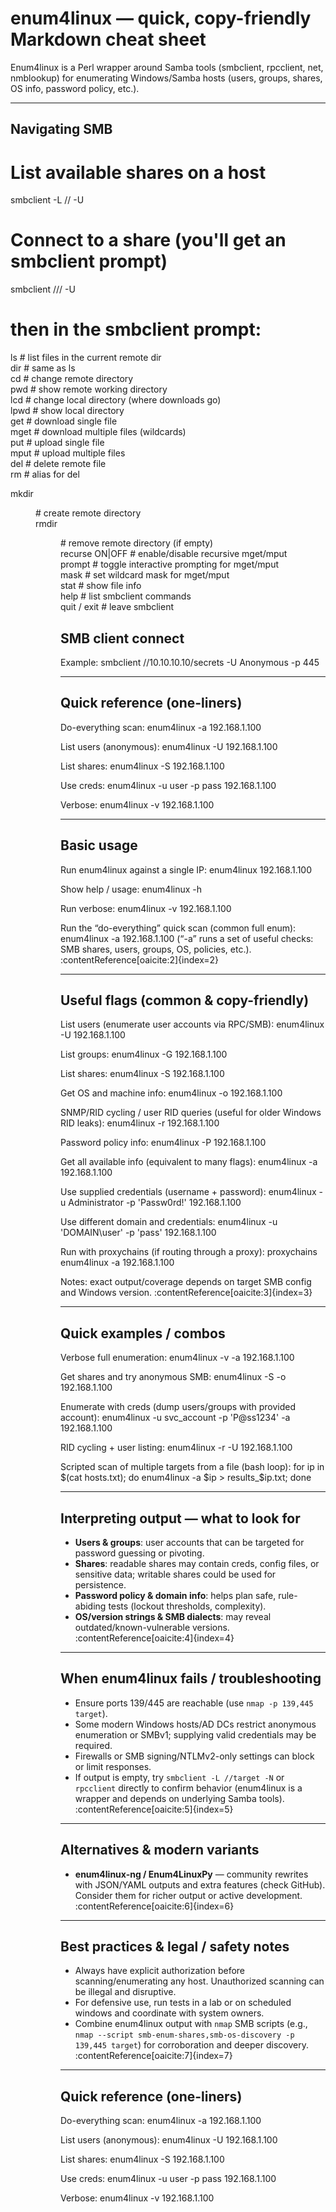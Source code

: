 # enum4linux — quick, copy-friendly Markdown cheat sheet

Enum4linux is a Perl wrapper around Samba tools (smbclient, rpcclient, net, nmblookup) for enumerating Windows/Samba hosts (users, groups, shares, OS info, password policy, etc.). 

---

## Navigating SMB
# List available shares on a host
smbclient -L //<IP> -U <USER>

# Connect to a share (you'll get an smbclient prompt)
smbclient //<IP>/<SHARE> -U <USER>
# then in the smbclient prompt:
ls                # list files in the current remote dir  
dir               # same as ls  
cd <remote-dir>   # change remote directory  
pwd               # show remote working directory  
lcd <local-dir>   # change local directory (where downloads go)  
lpwd              # show local directory  
get <file>        # download single file  
mget <pattern>    # download multiple files (wildcards)  
put <file>        # upload single file  
mput <pattern>    # upload multiple files  
del <file>        # delete remote file  
rm <file>         # alias for del  

mkdir <dir>       # create remote directory  
rmdir <dir>       # remove remote directory (if empty)  
recurse ON|OFF    # enable/disable recursive mget/mput  
prompt            # toggle interactive prompting for mget/mput  
mask <pattern>    # set wildcard mask for mget/mput  
stat <file>       # show file info  
help              # list smbclient commands  
quit / exit       # leave smbclient  
 

## SMB client connect
Example: smbclient //10.10.10.10/secrets -U Anonymous -p 445

---

## Quick reference (one-liners)
Do-everything scan:
    enum4linux -a 192.168.1.100

List users (anonymous):
    enum4linux -U 192.168.1.100

List shares:
    enum4linux -S 192.168.1.100

Use creds:
    enum4linux -u user -p pass 192.168.1.100

Verbose:
    enum4linux -v 192.168.1.100

---

## Basic usage
Run enum4linux against a single IP:
    enum4linux 192.168.1.100

Show help / usage:
    enum4linux -h

Run verbose:
    enum4linux -v 192.168.1.100

Run the “do-everything” quick scan (common full enum):
    enum4linux -a 192.168.1.100
(“-a” runs a set of useful checks: SMB shares, users, groups, OS, policies, etc.). :contentReference[oaicite:2]{index=2}

---

## Useful flags (common & copy-friendly)
List users (enumerate user accounts via RPC/SMB):
    enum4linux -U 192.168.1.100

List groups:
    enum4linux -G 192.168.1.100

List shares:
    enum4linux -S 192.168.1.100

Get OS and machine info:
    enum4linux -o 192.168.1.100

SNMP/RID cycling / user RID queries (useful for older Windows RID leaks):
    enum4linux -r 192.168.1.100

Password policy info:
    enum4linux -P 192.168.1.100

Get all available info (equivalent to many flags):
    enum4linux -a 192.168.1.100

Use supplied credentials (username + password):
    enum4linux -u Administrator -p 'Passw0rd!' 192.168.1.100

Use different domain and credentials:
    enum4linux -u 'DOMAIN\\user' -p 'pass' 192.168.1.100

Run with proxychains (if routing through a proxy):
    proxychains enum4linux -a 192.168.1.100

Notes: exact output/coverage depends on target SMB config and Windows version. :contentReference[oaicite:3]{index=3}

---

## Quick examples / combos
Verbose full enumeration:
    enum4linux -v -a 192.168.1.100

Get shares and try anonymous SMB:
    enum4linux -S -o 192.168.1.100

Enumerate with creds (dump users/groups with provided account):
    enum4linux -u svc_account -p 'P@ss1234' -a 192.168.1.100

RID cycling + user listing:
    enum4linux -r -U 192.168.1.100

Scripted scan of multiple targets from a file (bash loop):
    for ip in $(cat hosts.txt); do enum4linux -a $ip > results_$ip.txt; done

---

## Interpreting output — what to look for
- **Users & groups**: user accounts that can be targeted for password guessing or pivoting.  
- **Shares**: readable shares may contain creds, config files, or sensitive data; writable shares could be used for persistence.  
- **Password policy & domain info**: helps plan safe, rule-abiding tests (lockout thresholds, complexity).  
- **OS/version strings & SMB dialects**: may reveal outdated/known-vulnerable versions. :contentReference[oaicite:4]{index=4}

---

## When enum4linux fails / troubleshooting
- Ensure ports 139/445 are reachable (use `nmap -p 139,445 target`).  
- Some modern Windows hosts/AD DCs restrict anonymous enumeration or SMBv1; supplying valid credentials may be required.  
- Firewalls or SMB signing/NTLMv2-only settings can block or limit responses.  
- If output is empty, try `smbclient -L //target -N` or `rpcclient` directly to confirm behavior (enum4linux is a wrapper and depends on underlying Samba tools). :contentReference[oaicite:5]{index=5}

---

## Alternatives & modern variants
- **enum4linux-ng / Enum4LinuxPy** — community rewrites with JSON/YAML outputs and extra features (check GitHub). Consider them for richer output or active development. :contentReference[oaicite:6]{index=6}

---

## Best practices & legal / safety notes
- Always have explicit authorization before scanning/enumerating any host. Unauthorized scanning can be illegal and disruptive.  
- For defensive use, run tests in a lab or on scheduled windows and coordinate with system owners.  
- Combine enum4linux output with `nmap` SMB scripts (e.g., `nmap --script smb-enum-shares,smb-os-discovery -p 139,445 target`) for corroboration and deeper discovery. :contentReference[oaicite:7]{index=7}

---

## Quick reference (one-liners)
Do-everything scan:
    enum4linux -a 192.168.1.100

List users (anonymous):
    enum4linux -U 192.168.1.100

List shares:
    enum4linux -S 192.168.1.100

Use creds:
    enum4linux -u user -p pass 192.168.1.100

Verbose:
    enum4linux -v 192.168.1.100
